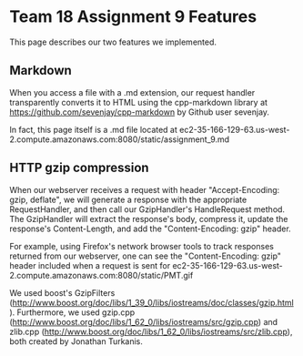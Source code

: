 # Team 18 Assignment 9 Features

This page describes our two features we implemented.

## Markdown

When you access a file with a .md extension, our request handler transparently converts it to HTML using the cpp-markdown library at https://github.com/sevenjay/cpp-markdown by Github user sevenjay.

In fact, this page itself is a .md file located at ec2-35-166-129-63.us-west-2.compute.amazonaws.com:8080/static/assignment_9.md

## HTTP gzip compression

When our webserver receives a request with header "Accept-Encoding: gzip, deflate", we will generate a response with the appropriate RequestHandler, and then call our GzipHandler's HandleRequest method. The GzipHandler will extract the response's body, compress it, update the response's Content-Length, and add the "Content-Encoding: gzip" header.

For example, using Firefox's network browser tools to track responses returned from our webserver, one can see the "Content-Encoding: gzip" header included when a request is sent for ec2-35-166-129-63.us-west-2.compute.amazonaws.com:8080/static/PMT.gif

We used boost's GzipFilters (http://www.boost.org/doc/libs/1_39_0/libs/iostreams/doc/classes/gzip.html). Furthermore, we used gzip.cpp (http://www.boost.org/doc/libs/1_62_0/libs/iostreams/src/gzip.cpp) and zlib.cpp (http://www.boost.org/doc/libs/1_62_0/libs/iostreams/src/zlib.cpp), both created by Jonathan Turkanis.
